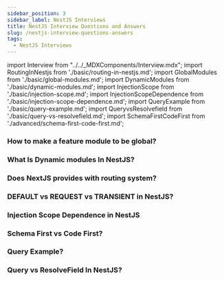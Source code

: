 ```yaml
---
sidebar_position: 3
sidebar_label: NestJS Interviews
title: NestJS Interview Questions and Answers
slug: /nestjs-interview-questions-answers
tags:
  - NestJS Interviews
---
```


import Interview from "../../_MDXComponents/Interview.mdx";
import RoutingInNestjs from './basic/routing-in-nestjs.md';
import GlobalModules from './basic/global-modules.md';
import DynamicModules from './basic/dynamic-modules.md';
import InjectionScope from './basic/injection-scope.md';
import InjectionScopeDependence from './basic/injection-scope-dependence.md';
import QueryExample from './basic/query-example.md';
import QueryvsResolvefield from './basic/query-vs-resolvefield.md';
import SchemaFirstCodeFirst from './advanced/schema-first-code-first.md';

<Interview level="Junior">

  ### How to make a feature module to be global?
  <GlobalModules />
</Interview>

<Interview level="Junior">

  ### What Is Dynamic modules In NestJS?
  <DynamicModules />
</Interview>

<Interview level="Junior">

  ### Does NextJS provides with routing system?
  <RoutingInNestjs />
</Interview>

<Interview level="Junior">

  ### DEFAULT vs REQUEST vs TRANSIENT in NestJS?
  <InjectionScope />
</Interview>

<Interview level="Junior">

  ### Injection Scope Dependence in NestJS
  <InjectionScopeDependence />
</Interview>

<Interview level="Senior">

  ### Schema First vs Code First?
  <SchemaFirstCodeFirst />
</Interview>

<Interview level="Junior">

  ### Query Example?
  <QueryExample />
</Interview>

<Interview level="Junior">

  ### Query vs ResolveField In NestJS?
  <QueryvsResolvefield />
</Interview>

[Credits: https://wanago.io/2021/02/15/api-nestjs-real-time-graphql-subscriptions/]:::



